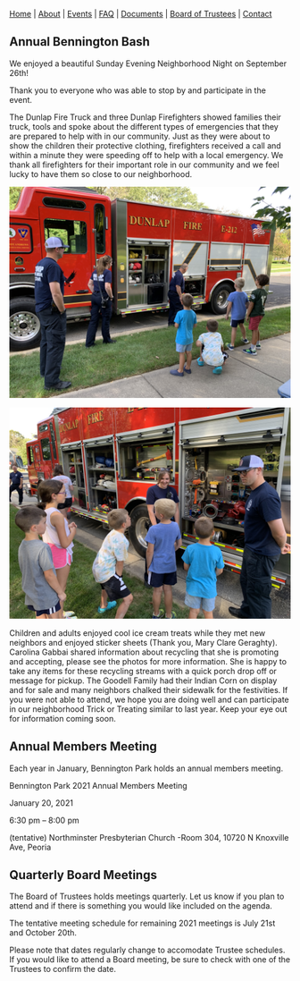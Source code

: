 [Home](index.md) | [About](about.md) | [Events](events.md) | [FAQ](faq.md) | [Documents](documents.md) | [Board of Trustees](trustees.md) | [Contact](contact.md)

## Annual Bennington Bash

We enjoyed a beautiful Sunday Evening Neighborhood Night on September 26th! 

Thank you to everyone who was able to stop by and participate in the event. 

The Dunlap Fire Truck and three Dunlap Firefighters showed families their truck, tools and spoke about the different types of emergencies that they are prepared to help with in our community. Just as they were about to show the children their protective clothing, firefighters received a call and within a minute they were speeding off to help with a local emergency. We thank all firefighters for their important role in our community and we feel lucky to have them so close to our neighborhood.  

![FireTruckPic1](https://github.com/benningtonparkhoa/benningtonparkhoa.github.io/blob/master/FireTruck1.jpg)

![FireTruckPic2](https://github.com/benningtonparkhoa/benningtonparkhoa.github.io/blob/master/FireTruck2.jpg)

Children and adults enjoyed cool ice cream treats while they met new neighbors and enjoyed sticker sheets (Thank you, Mary Clare Geraghty). Carolina Gabbai shared information about recycling that she is promoting and accepting, please see the photos for more information. She is happy to take any items for these recycling streams with a quick porch drop off or message for pickup. The Goodell Family had their Indian Corn on display and for sale and many neighbors chalked their sidewalk for the festivities. If you were not able to attend, we hope you are doing well and can participate in our neighborhood Trick or Treating similar to last year. Keep your eye out for information coming soon.

## Annual Members Meeting

Each year in January, Bennington Park holds an annual members meeting.

Bennington Park 2021 Annual Members Meeting

January 20, 2021

6:30 pm – 8:00 pm

(tentative) Northminster Presbyterian Church -Room 304, 10720 N Knoxville Ave, Peoria

## Quarterly Board Meetings

The Board of Trustees holds meetings quarterly.  Let us know if you plan to attend and if there is something you would like included on the agenda.

The tentative meeting schedule for remaining 2021 meetings is July 21st and October 20th.

Please note that dates regularly change to accomodate Trustee schedules.  If you would like to attend a Board meeting, be sure to check with one of the Trustees to confirm the date.
